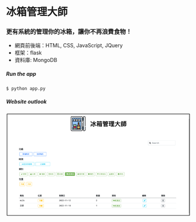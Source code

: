 # 冰箱管理大師
### 更有系統的管理你的冰箱，讓你不再浪費食物！

* 網頁前後端：HTML, CSS, JavaScript, JQuery
* 框架：flask
* 資料庫: MongoDB


##### Run the app
```
$ python app.py
```

##### Website outlook
![Website Outlook](./web.png)